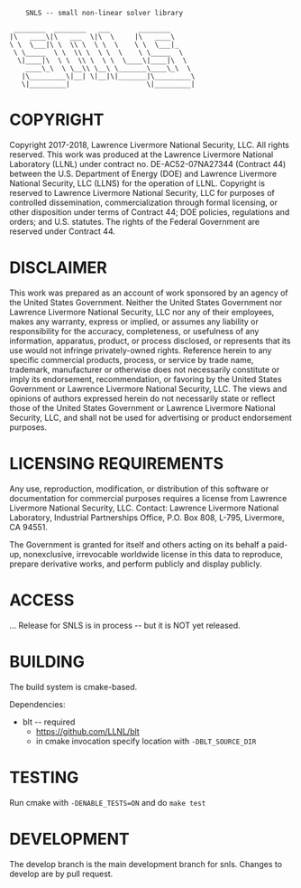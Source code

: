 		SNLS -- small non-linear solver library

	 ________  ________   ___       ________      
	|\   ____\|\   ___  \|\  \     |\   ____\     
	\ \  \___|\ \  \\ \  \ \  \    \ \  \___|_    
	 \ \_____  \ \  \\ \  \ \  \    \ \_____  \   
	  \|____|\  \ \  \\ \  \ \  \____\|____|\  \  
	    ____\_\  \ \__\\ \__\ \_______\____\_\  \ 
	   |\_________\|__| \|__|\|_______|\_________\
	   \|_________|                   \|_________|
	                                              

COPYRIGHT
======

Copyright 2017-2018, Lawrence Livermore National Security, LLC. All
rights reserved.  This work was produced at the Lawrence Livermore
National Laboratory (LLNL) under contract no. DE-AC52-07NA27344
(Contract 44) between the U.S. Department of Energy (DOE) and Lawrence
Livermore National Security, LLC (LLNS) for the operation of
LLNL. Copyright is reserved to Lawrence Livermore National Security,
LLC for purposes of controlled dissemination, commercialization
through formal licensing, or other disposition under terms of Contract
44; DOE policies, regulations and orders; and U.S. statutes. The
rights of the Federal Government are reserved under Contract 44.

DISCLAIMER
======

This work was prepared as an account of work sponsored by an agency of
the United States Government. Neither the United States Government nor
Lawrence Livermore National Security, LLC nor any of their employees,
makes any warranty, express or implied, or assumes any liability or
responsibility for the accuracy, completeness, or usefulness of any
information, apparatus, product, or process disclosed, or represents
that its use would not infringe privately-owned rights. Reference
herein to any specific commercial products, process, or service by
trade name, trademark, manufacturer or otherwise does not necessarily
constitute or imply its endorsement, recommendation, or favoring by
the United States Government or Lawrence Livermore National Security,
LLC. The views and opinions of authors expressed herein do not
necessarily state or reflect those of the United States Government or
Lawrence Livermore National Security, LLC, and shall not be used for
advertising or product endorsement purposes.

LICENSING REQUIREMENTS
======

Any use, reproduction, modification, or distribution of this software
or documentation for commercial purposes requires a license from
Lawrence Livermore National Security, LLC. Contact: Lawrence Livermore
National Laboratory, Industrial Partnerships Office, P.O. Box 808,
L-795, Livermore, CA 94551.

The Government is granted for itself and others acting on its behalf a
paid-up, nonexclusive, irrevocable worldwide license in this data to
reproduce, prepare derivative works, and perform publicly and display
publicly.

ACCESS
======

... Release for SNLS is in process -- but it is NOT yet released. 

BUILDING
======

The build system is cmake-based.

Dependencies:
* blt -- required
  - https://github.com/LLNL/blt
  - in cmake invocation specify location with `-DBLT_SOURCE_DIR`

TESTING
======

Run cmake with `-DENABLE_TESTS=ON` and do `make test`

DEVELOPMENT
======

The develop branch is the main development branch for snls. Changes to develop are by pull request.
